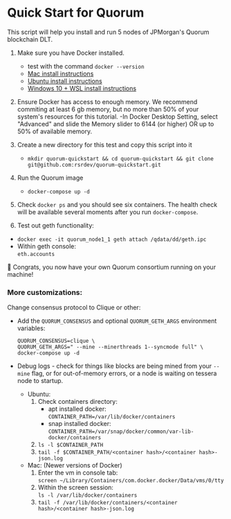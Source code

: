 # Quick Start for Quorum
This script will help you install and run 5 nodes of JPMorgan's Quorum blockchain DLT.

1. Make sure you have Docker installed.
    - test with the command `docker --version`
    - [Mac install instructions](https://docs.docker.com/docker-for-mac/install/)
    - [Ubuntu install instructions](https://docs.docker.com/install/linux/docker-ce/ubuntu/)
    - [Windows 10 + WSL install instructions](https://nickjanetakis.com/blog/setting-up-docker-for-windows-and-wsl-to-work-flawlessly)

1. Ensure Docker has access to enough memory. We recommend commiting at least 6 gb memory, but no more than 50% of your system's resources for this tutorial.
    -In Docker Desktop Setting, select "Advanced" and slide the Memory slider to 6144 (or higher) OR up to 50% of available memory.

1. Create a new directory for this test and copy this script into it
    - `mkdir quorum-quickstart && cd quorum-quickstart && git clone git@github.com:rsrdev/quorum-quickstart.git`

1. Run the Quorum image
    - `docker-compose up -d`

1. Check `docker ps` and you should see six containers. The health check will be available several moments after you run `docker-compose`.

1. Test out geth functionality:  
  - `docker exec -it quorum_node1_1 geth attach /qdata/dd/geth.ipc`
  - Within geth console:  
    `eth.accounts`


🎉 Congrats, you now have your own Quorum consortium running on your machine!

### More customizations:
Change consensus protocol to Clique or other:
- Add the `QUORUM_CONSENSUS` and optional `QUORUM_GETH_ARGS` environment variables:
  ```
  QUORUM_CONSENSUS=clique \
  QUORUM_GETH_ARGS=" --mine --minerthreads 1--syncmode full" \
  docker-compose up -d
  ```

- Debug logs - check for things like blocks are being mined from your `--mine` flag, 
  or for out-of-memory errors, or a node is waiting on tessera node to startup.
  - Ubuntu:
    1. Check containers directory:  
        - apt installed docker:  
          `CONTAINER_PATH=/var/lib/docker/containers`
        - snap installed docker:  
          `CONTAINER_PATH=/var/snap/docker/common/var-lib-docker/containers`
    1. `ls -l $CONTAINER_PATH`
    1. `tail -f $CONTAINER_PATH/<container hash>/<container hash>-json.log`
  - Mac: (Newer versions of Docker)
    1. Enter the vm in console tab:  
      `screen ~/Library/Containers/com.docker.docker/Data/vms/0/tty`
    1. Within the screen session:  
      `ls -l /var/lib/docker/containers`
    1. `tail -f /var/lib/docker/containers/<container hash>/<container hash>-json.log`